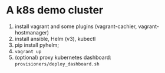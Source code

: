 # A k8s demo cluster
1. install vagrant and some plugins (vagrant-cachier, vagrant-hostmanager)
2. install ansible, Helm (v3), kubectl 
3. pip install pyhelm; 
4. `vagrant up`
5. (optional) proxy kubernetes dashboard: `provisioners/deploy_dashboard.sh`